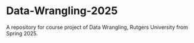 # Data-Wrangling-2025
A repository for course project of Data Wrangling, Rutgers University from Spring 2025.
